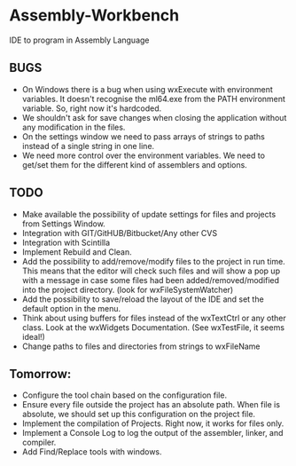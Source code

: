 # Assembly-Workbench
IDE to program in Assembly Language

BUGS
----

* On Windows there is a bug when using wxExecute with environment variables. It doesn't recognise the ml64.exe from the PATH environment variable. So, right now it's hardcoded.
* We shouldn't ask for save changes when closing the application without any modification in the files.
* On the settings window we need to pass arrays of strings to paths instead of a single string in one line.
* We need more control over the environment variables. We need to get/set them for the different kind of assemblers and options.

TODO
----

* Make available the possibility of update settings for files and projects from Settings Window.
* Integration with GIT/GitHUB/Bitbucket/Any other CVS
* Integration with Scintilla
* Implement Rebuild and Clean.
* Add the possibility to add/remove/modify files to the project in run time. This means that the editor will check such files and will show a pop up with a message in case some files had been added/removed/modified into the project directory. (look for wxFileSystemWatcher)
* Add the possibility to save/reload the layout of the IDE and set the default option in the menu.
* Think about using buffers for files instead of the wxTextCtrl or any other class. Look at the wxWidgets Documentation. (See wxTestFile, it seems ideal!)
* Change paths to files and directories from strings to wxFileName

Tomorrow:
---------

- Configure the tool chain based on the configuration file.
- Ensure every file outside the project has an absolute path. When file is absolute, we should set up this configuration on the project file.
- Implement the compilation of Projects. Right now, it works for files only.
- Implement a Console Log to log the output of the assembler, linker, and compiler.
- Add Find/Replace tools with windows.
